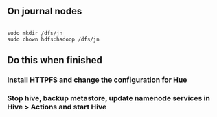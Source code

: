 ## On journal nodes
<pre><code>
sudo mkdir /dfs/jn
sudo chown hdfs:hadoop /dfs/jn
</code></pre>


## Do this when finished 
### Install HTTPFS and change the configuration for Hue
### Stop hive, backup metastore, update namenode services in Hive > Actions and start Hive